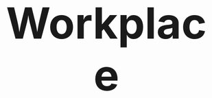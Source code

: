 <!DOCTYPE html>
<html>
  <head>
    <meta charset="utf-8">
    <title>workplace</title>
    <style>
      h1 {
        text-align:center;
        font-size:100px;
      }
    </style>
  </head>
  <body>
    <h1>Workplace</h1>
  </body>
</html>
